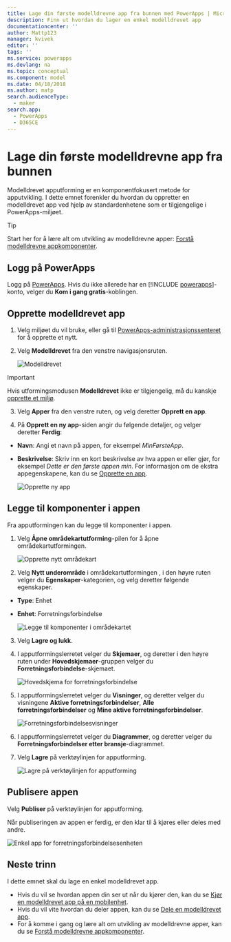 ```yaml
---
title: Lage din første modelldrevne app fra bunnen med PowerApps | Microsoft Docs
description: Finn ut hvordan du lager en enkel modelldrevet app
documentationcenter: ''
author: Mattp123
manager: kvivek
editor: ''
tags: ''
ms.service: powerapps
ms.devlang: na
ms.topic: conceptual
ms.component: model
ms.date: 04/18/2018
ms.author: matp
search.audienceType:
  - maker
search.app:
  - PowerApps
  - D365CE
---
```


# <a name="build-your-first-model-driven-app-from-scratch"></a>Lage din første modelldrevne app fra bunnen
Modelldrevet apputforming er en komponentfokusert metode for apputvikling. I dette emnet forenkler du hvordan du oppretter en modelldrevet app ved hjelp av standardenhetene som er tilgjengelige i PowerApps-miljøet.

> [!TIP]
> Start her for å lære alt om utvikling av modelldrevne apper: [Forstå modelldrevne appkomponenter](model-driven-app-components.md). 

## <a name="sign-in-to-powerapps"></a>Logg på PowerApps
Logg på [PowerApps](https://web.powerapps.com/). Hvis du ikke allerede har en [!INCLUDE [powerapps](../../includes/powerapps.md)]-konto, velger du **Kom i gang gratis**-koblingen. 

## <a name="create-your-model-driven-app"></a>Opprette modelldrevet app

1.  Velg miljøet du vil bruke, eller gå til [PowerApps-administrasjonssenteret](https://admin.powerapps.com/) for å opprette et nytt.
2.  Velg **Modelldrevet** fra den venstre navigasjonsruten. 

    ![Modelldrevet](media/build-first-model-driven-app/choose-design-mode.png)

  > [!IMPORTANT]
  > Hvis utformingsmodusen **Modelldrevet** ikke er tilgjengelig, må du kanskje [opprette et miljø](https://docs.microsoft.com/powerapps/administrator/create-environment).   

3. Velg **Apper** fra den venstre ruten, og velg deretter **Opprett en app**.

4.  På **Opprett en ny app**-siden angir du følgende detaljer, og velger deretter **Ferdig**: 
  - **Navn**: Angi et navn på appen, for eksempel *MinFørsteApp*. 
  - **Beskrivelse**: Skriv inn en kort beskrivelse av hva appen er eller gjør, for eksempel *Dette er den første appen min*.
For informasjon om de ekstra appegenskapene, kan du se [Opprette en app](https://docs.microsoft.com/dynamics365/customer-engagement/customize/create-edit-app#create-an-app).
 
    ![Opprette ny app](media/build-first-model-driven-app/create-new-app.png)

## <a name="add-components-to-your-app"></a>Legge til komponenter i appen
Fra apputformingen kan du legge til komponenter i appen.
1.  Velg **Åpne områdekartutforming**-pilen for å åpne områdekartutformingen. 

    ![Opprette nytt områdekart](media/build-first-model-driven-app/new-sitemap.png)

2.  Velg **Nytt underområde** i områdekartutformingen , i den høyre ruten velger du **Egenskaper**-kategorien, og velg deretter følgende egenskaper.
  - **Type**: Enhet
  - **Enhet**: Forretningsforbindelse

    ![Legge til komponenter i områdekartet](media/build-first-model-driven-app/sitemap.png)

3.  Velg **Lagre og lukk**.
4.  I apputformingslerretet velger du **Skjemaer**, og deretter i den høyre ruten under **Hovedskjemaer**-gruppen velger du **Forretningsforbindelse**-skjemaet.

    ![Hovedskjema for forretningsforbindelse](media/build-first-model-driven-app/main-form.png)

5.  I apputformingslerretet velger du **Visninger**, og deretter velger du visningene **Aktive forretningsforbindelser**, **Alle forretningsforbindelser** og **Mine aktive forretningsforbindelser**.

    ![Forretningsforbindelsesvisninger](media/build-first-model-driven-app/views.png)

6. I apputformingslerretet velger du **Diagrammer**, og deretter velger du **Forretningsforbindelser etter bransje**-diagrammet.
7. Velg **Lagre** på verktøylinjen for apputforming.

    ![Lagre på verktøylinjen for apputforming](media/build-first-model-driven-app/app-designer-toolbar.png)
 
<!-- ##  Validate your app
This step checks for component dependencies that are required for the app to work, but haven't yet been added to the app. 

1. On the app designer canvas, select the component that indicates a dependency, such as the **Forms** component. Then, on the right-pane select the **Required** tab, expand **Entity Dependencies** and then select all required dependencies. 

    ![Add dependencies](media/build-first-model-driven-app/resolve-dependencies.png)

2. Select **Add Dependencies**.
3. On the app designer toolbar, select **Save**.  -->

## <a name="publish-your-app"></a>Publisere appen
Velg **Publiser** på verktøylinjen for apputforming.

Når publiseringen av appen er ferdig, er den klar til å kjøres eller deles med andre.

![Enkel app for forretningsforbindelsesenheten](media/build-first-model-driven-app/accounts-quickstart-app.png)

## <a name="next-steps"></a>Neste trinn
I dette emnet skal du lage en enkel modelldrevet app. 
- Hvis du vil se hvordan appen din ser ut når du kjører den, kan du se [Kjør en modelldrevet app på en mobilenhet](../../user/run-app-client-model-driven.md).
- Hvis du vil vite hvordan du deler appen, kan du se [Dele en modelldrevet app](share-model-driven-app.md).
- For å komme i gang og lære alt om utvikling av modelldrevne apper, kan du se [Forstå modelldrevne appkomponenter](model-driven-app-components.md).
